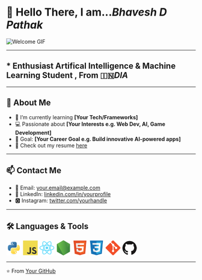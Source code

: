 # 👋 Hello There, I am...*Bhavesh D Pathak*

![Welcome GIF](https://github.com/BhaveshPathak125/Hello_There/blob/main/m3roj-batman-day-export.gif)
  

---
## * Enthusiast Artifical Intelligence & Machine Learning Student , From 🇮🇳*DIA*
-------------------------------------------
## 🚀 About Me
- 🌱 I’m currently learning **[Your Tech/Frameworks]**  
- 💻 Passionate about **[Your Interests e.g. Web Dev, AI, Game Development]**  
- 🎯 Goal: **[Your Career Goal e.g. Build innovative AI-powered apps]**  
- 📝 Check out my resume [here](https://your-resume-link.com)  

---

## 📫 Contact Me
- 📧 Email: [your.email@example.com](pathakbhavesh2005@gmail.com)  
- 💼 LinkedIn: [linkedin.com/in/yourprofile](https://www.linkedin.com/in/bhavesh-pathak-013368295/)  
- 🅾 Instagram: [twitter.com/yourhandle](https://twitter.com/yourhandle)  

---

## 🛠️ Languages & Tools  

<p align="left">
  <img src="https://raw.githubusercontent.com/devicons/devicon/master/icons/python/python-original.svg" alt="python" width="40" height="40"/>
  <img src="https://raw.githubusercontent.com/devicons/devicon/master/icons/javascript/javascript-original.svg" alt="javascript" width="40" height="40"/>
  <img src="https://raw.githubusercontent.com/devicons/devicon/master/icons/react/react-original.svg" alt="react" width="40" height="40"/>
  <img src="https://raw.githubusercontent.com/devicons/devicon/master/icons/nodejs/nodejs-original.svg" alt="nodejs" width="40" height="40"/>
  <img src="https://raw.githubusercontent.com/devicons/devicon/master/icons/html5/html5-original.svg" alt="html5" width="40" height="40"/>
  <img src="https://raw.githubusercontent.com/devicons/devicon/master/icons/css3/css3-original.svg" alt="css3" width="40" height="40"/>
  <img src="https://raw.githubusercontent.com/devicons/devicon/master/icons/git/git-original.svg" alt="git" width="40" height="40"/>
  <img src="https://raw.githubusercontent.com/devicons/devicon/master/icons/github/github-original.svg" alt="github" width="40" height="40"/>
</p>

---
⭐️ From [Your GitHub](https://github.com/yourusername)
